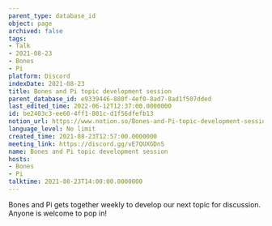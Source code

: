 ```yaml
---
parent_type: database_id
object: page
archived: false
tags:
- Talk
- 2021-08-23
- Bones
- Pi
platform: Discord
indexDate: 2021-08-23
title: Bones and Pi topic development session
parent_database_id: e9339446-880f-4ef0-8ad7-8ad1f507dded
last_edited_time: 2022-06-12T12:37:00.0000000
id: be2403c3-ee60-4ff1-801c-d1f56dfefb13
notion_url: https://www.notion.so/Bones-and-Pi-topic-development-session-be2403c3ee604ff1801cd1f56dfefb13
language_level: No limit
created_time: 2021-08-23T12:57:00.0000000
meeting_link: https://discord.gg/vE7QUXGDnS
name: Bones and Pi topic development session
hosts:
- Bones
- Pi
talktime: 2021-08-23T14:00:00.0000000
---
```


Bones and Pi gets together weekly to develop our next topic for discussion.
Anyone is welcome to pop in!










